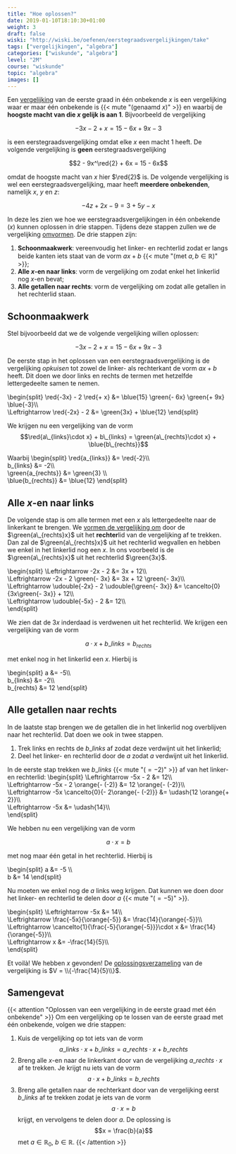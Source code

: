 ```yaml
---
title: "Hoe oplossen?"
date: 2019-01-10T18:10:30+01:00
weight: 3
draft: false
wiski: "http://wiski.be/oefenen/eerstegraadsvergelijkingen/take"
tags: ["vergelijkingen", "algebra"]
categories: ["wiskunde", "algebra"]
level: "2M"
course: "wiskunde"
topic: "algebra"
images: []
---
```


Een [vergelijking](../intro) van de eerste graad in één onbekende $x$ is een vergelijking
waar er maar één onbekende is {{< mute "(genaamd $x$)" >}} en waarbij de
**hoogste macht van die $x$ gelijk is aan $1$**. Bijvoorbeeld de
vergelijking

$$-3x - 2 + x = 15 - 6x + 9x -3$$

is een eerstegraadsvergelijking omdat elke $x$ een macht $1$ heeft.
De volgende vergelijking is **geen** eerstegraadsvergelijking

$$2 - 9x^\red{2} + 6x = 15 - 6x$$

omdat de hoogste macht van $x$ hier $\red{2}$ is. De volgende vergelijking is
wel een eerstegraadsvergelijking, maar heeft **meerdere onbekenden**, namelijk
$x$, $y$ en $z$:

$$-4z + 2x -9 = 3 + 5y - x$$

In deze les zien we hoe we eerstegraadsvergelijkingen in één onbekende ($x$)
kunnen oplossen in drie stappen. Tijdens deze stappen zullen we de vergelijking
[omvormen](../omvormen).
De drie stappen zijn:

1. **Schoonmaakwerk**: vereenvoudig het linker- en rechterlid zodat er langs
   beide kanten iets staat van de vorm $a x + b$
   {{< mute "(met $a, b \in \mathbb{R}$)" >}};
2. **Alle $x$-en naar links**: vorm de vergelijking om zodat enkel het
   linkerlid nog $x$-en bevat;
3. **Alle getallen naar rechts**: vorm de vergelijking om zodat alle getallen in
   het rechterlid staan.

## Schoonmaakwerk

Stel bijvoorbeeld dat we de volgende vergelijking willen oplossen:

$$-3x - 2 + x = 15 - 6x + 9x -3$$

De eerste stap in het oplossen van een eerstegraadsvergelijking is de
vergelijking _opkuisen_ tot zowel de linker- als rechterkant de vorm $ax + b$
heeft. Dit doen we door links en rechts de termen met hetzelfde lettergedeelte samen
te nemen.

\begin{split}
\red{-3x} - 2 \red{+ x} &= \blue{15}
\green{- 6x}
\green{+ 9x} \blue{-3}\\\\\
 \Leftrightarrow \red{-2x} - 2 &= \green{3x} + \blue{12}
\end{split}

We krijgen nu een vergelijking van de vorm
$$\red{a\_{links}\cdot x} + b\_{links} = \green{a\_{rechts}\cdot x} + \blue{b\_{rechts}}$$

Waarbij
\begin{split}
\red{a\_{links}} &= \red{-2}\\\\\
 b\_{links} &= -2\\\\\
 \green{a\_{rechts}} &= \green{3} \\\\\
 \blue{b\_{rechts}} &= \blue{12}
\end{split}

## Alle $x$-en naar links

De volgende stap is om alle termen met een $x$ als lettergedeelte naar de
linkerkant te brengen. We [vormen de vergelijking om](../omvormen) door de
$\green{a\_{rechts}x}$
uit het **rechter**lid van de vergelijking af te trekken. Dan zal de
$\green{a\_{rechts}x}$ uit het
rechterlid wegvallen en hebben we enkel in het linkerlid nog een $x$.
In ons voorbeeld is de $\green{a\_{rechts}x}$ uit het rechterlid $\green{3x}$.

\begin{split}
\Leftrightarrow -2x - 2 &= 3x + 12\\\\\
 \Leftrightarrow -2x - 2 \green{- 3x} &= 3x + 12 \green{- 3x}\\\\\
 \Leftrightarrow \udouble{-2x} - 2 \udouble{\green{- 3x}} &= \cancelto{0}{3x\green{- 3x}} + 12\\\\\
 \Leftrightarrow \udouble{-5x} - 2 &= 12\\\\\
\end{split}

We zien dat de $3x$ inderdaad is verdwenen uit het rechterlid.
We krijgen een vergelijking van de vorm

$$a\cdot x + b\_{links} = b_{rechts}$$

met enkel nog in het linkerlid een $x$. Hierbij is

\begin{split}
a &= -5\\\\\
 b\_{links} &= -2\\\\\
 b\_{rechts} &= 12
\end{split}

## Alle getallen naar rechts

In de laatste stap brengen we de getallen die in het linkerlid nog overblijven
naar het rechterlid. Dat doen we ook in twee stappen.

1. Trek links en rechts de $b\_{links}$ af zodat deze verdwijnt uit het linkerlid;
2. Deel het linker- en rechterlid door de $a$ zodat $a$ verdwijnt uit het
   linkerlid.

In de eerste stap trekken we $b\_{links}$ {{< mute "($= -2$)" >}} af van het linker- en rechterlid:
\begin{split}
\Leftrightarrow -5x - 2 &= 12\\\\\
 \Leftrightarrow -5x - 2 \orange{- (-2)} &= 12 \orange{- (-2)}\\\\\
 \Leftrightarrow -5x \cancelto{0}{- 2\orange{- (-2)}} &= \udash{12 \orange{+ 2}}\\\\\
 \Leftrightarrow -5x &= \udash{14}\\\\\
\end{split}

We hebben nu een vergelijking van de vorm

$$a\cdot x = b$$

met nog maar één getal in het rechterlid. Hierbij is

\begin{split}
a &= -5 \\\\\
 b &= 14
\end{split}

Nu moeten we enkel nog de $a$ links weg krijgen. Dat kunnen we doen door het
linker- en rechterlid te delen door $a$ {{< mute "($= -5$)" >}}.

\begin{split}
\Leftrightarrow -5x &= 14\\\\\
 \Leftrightarrow \frac{-5x}{\orange{-5}} &= \frac{14}{\orange{-5}}\\\\\
 \Leftrightarrow \cancelto{1}{\frac{-5}{\orange{-5}}}\cdot x &= \frac{14}{\orange{-5}}\\\\\
 \Leftrightarrow x &= -\frac{14}{5}\\\\\
\end{split}

Et voilà! We hebben $x$ gevonden! De [oplossingsverzameling](../intro#oplossingsverzameling) van de vergelijking
is $V = \\{-\frac{14}{5}\\}$.

## Samengevat

{{< attention "Oplossen van een vergelijking in de eerste graad met één onbekende" >}}
Om een vergelijking op te lossen van de eerste graad met één onbekende, volgen we drie stappen:

1. Kuis de vergelijking op tot iets van de vorm $$a\_{links}\cdot x + b\_{links} = a\_{rechts}\cdot x + b\_{rechts}$$
2. Breng alle $x$-en naar de linkerkant door van de vergelijking
   $a\_{rechts}\cdot x$ af te trekken. Je krijgt nu iets van de vorm
   $$a\cdot x + b\_{links} = b\_{rechts}$$
3. Breng alle getallen naar de rechterkant door van de vergelijking eerst
   $b\_{links}$ af te trekken zodat je iets van de vorm $$a\cdot x = b$$
   krijgt, en vervolgens te delen door $a$.
   De oplossing is
   $$x = \frac{b}{a}$$
   met $a \in \mathbb{R}_0$, $b \in \mathbb{R}$.
   {{< /attention >}}
